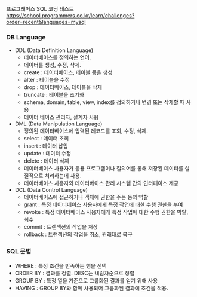프로그래머스 SQL 코딩 테스트  
https://school.programmers.co.kr/learn/challenges?order=recent&languages=mysql

### DB Language
- DDL (Data Definition Language)
  - 데이터베이스를 정의하는 언어.
  - 데이터를 생성, 수정, 삭제.
  - create : 데이터베이스, 테이블 등을 생성
  - alter : 테이블을 수정
  - drop : 데이터베이스, 테이블을 삭제
  - truncate : 테이블을 초기화
  - schema, domain, table, view, index를 정의하거나 변경 또는 삭제할 때 사용
  - 데이터 베이스 관리자, 설계자 사용
- DML (Data Manipulation Language)
  - 정의된 데이터베이스에 입력된 레코드를 조회, 수정, 삭제.
  - select : 데이터 조회
  - insert : 데이터 삽입
  - update : 데이터 수정
  - delete : 데이터 삭제
  - 데이터베이스 사용자가 응용 프로그램이나 질의어를 통해 저장된 데이터를 실질적으로 처리하는데 사용.
  - 데이터베이스 사용자와 데이터베이스 관리 시스템 간의 인터페이스 제공
- DCL (Data Control Language)
  - 데이터베이스에 접근하거나 객체에 권한을 주는 등의 역할
  - grant : 특정 데이터베이스 사용자에게 특정 작업에 대한 수행 권한을 부여
  - revoke : 특정 데이터베이스 사용자에게 특정 작업에 대한 수행 권한을 박탈, 회수
  - commit : 트랜잭션의 작업을 저장
  - rollback : 트랜잭션의 작업을 취소, 원래대로 복구

### SQL 문법
- WHERE : 특정 조건을 만족하는 행을 선택
- ORDER BY : 결과를 정렬. DESC는 내림차순으로 정렬
- GROUP BY : 특정 열을 기준으로 그룹화된 결과를 얻기 위해 사용
- HAVING : GROUP BY와 함께 사용되어 그룹화된 결과에 조건을 적용.
